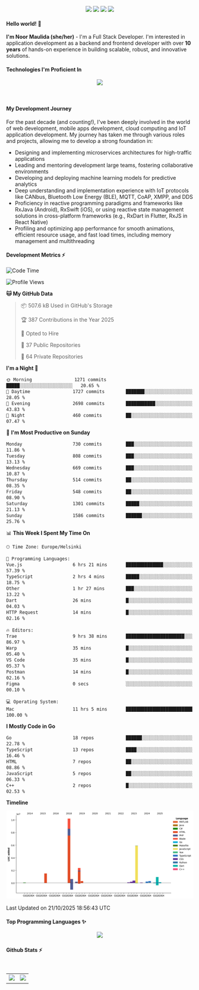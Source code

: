 <p align="center">
  <img src="https://dev.discordprofiles.me/badge/status/814439552055771206?simple=true">
  <img src="https://dev.discordprofiles.me/badge/playing/814439552055771206">
  <img src="https://dev.discordprofiles.me/badge/vscode/814439552055771206">
  <img src="https://dev.discordprofiles.me/badge/spotify/814439552055771206">
</p>

#### Hello world! 👋
**I'm Noor Maulida (she/her)** - I'm a Full Stack Developer. I'm interested in application development as a backend and frontend developer with over **10 years** of hands-on experience in building scalable, robust, and innovative solutions.

#### Technologies I'm Proficient In
<p align="center">
  <img src="https://skillicons.dev/icons?i=go,laravel,nodejs,vue,react,flutter,python,mongodb,docker,aws,gcp" />
</p>
<br>

#### My Development Journey
For the past decade (and counting!), I've been deeply involved in the world of web development, mobile apps development, cloud computing and IoT application development. My journey has taken me through various roles and projects, allowing me to develop a strong foundation in:

* Designing and implementing microservices architectures for high-traffic applications
* Leading and mentoring development large teams, fostering collaborative environments
* Developing and deploying machine learning models for predictive analytics
* Deep understanding and implementation experience with IoT protocols like CANbus, Bluetooth Low Energy (BLE), MQTT, CoAP, XMPP, and DDS
* Proficiency in reactive programming paradigms and frameworks like RxJava (Android), RxSwift (iOS), or using reactive state management solutions in cross-platform frameworks (e.g., RxDart in Flutter, RxJS in React Native)
* Profiling and optimizing app performance for smooth animations, efficient resource usage, and fast load times, including memory management and multithreading

#### Development Metrics ⚡
<!--START_SECTION:waka-->
![Code Time](http://img.shields.io/badge/Code%20Time-1%2C402%20hrs%2010%20mins-blue)

![Profile Views](http://img.shields.io/badge/Profile%20Views-0-blue)

**🐱 My GitHub Data** 

> 📦 507.6 kB Used in GitHub's Storage 
 > 
> 🏆 387 Contributions in the Year 2025
 > 
> 💼 Opted to Hire
 > 
> 📜 37 Public Repositories 
 > 
> 🔑 64 Private Repositories 
 > 
**I'm a Night 🦉** 

```text
🌞 Morning                1271 commits        █████░░░░░░░░░░░░░░░░░░░░   20.65 % 
🌆 Daytime                1727 commits        ███████░░░░░░░░░░░░░░░░░░   28.05 % 
🌃 Evening                2698 commits        ███████████░░░░░░░░░░░░░░   43.83 % 
🌙 Night                  460 commits         ██░░░░░░░░░░░░░░░░░░░░░░░   07.47 % 
```
📅 **I'm Most Productive on Sunday** 

```text
Monday                   730 commits         ███░░░░░░░░░░░░░░░░░░░░░░   11.86 % 
Tuesday                  808 commits         ███░░░░░░░░░░░░░░░░░░░░░░   13.13 % 
Wednesday                669 commits         ███░░░░░░░░░░░░░░░░░░░░░░   10.87 % 
Thursday                 514 commits         ██░░░░░░░░░░░░░░░░░░░░░░░   08.35 % 
Friday                   548 commits         ██░░░░░░░░░░░░░░░░░░░░░░░   08.90 % 
Saturday                 1301 commits        █████░░░░░░░░░░░░░░░░░░░░   21.13 % 
Sunday                   1586 commits        ██████░░░░░░░░░░░░░░░░░░░   25.76 % 
```


📊 **This Week I Spent My Time On** 

```text
🕑︎ Time Zone: Europe/Helsinki

💬 Programming Languages: 
Vue.js                   6 hrs 21 mins       ██████████████░░░░░░░░░░░   57.39 % 
TypeScript               2 hrs 4 mins        █████░░░░░░░░░░░░░░░░░░░░   18.75 % 
Other                    1 hr 27 mins        ███░░░░░░░░░░░░░░░░░░░░░░   13.22 % 
Dart                     26 mins             █░░░░░░░░░░░░░░░░░░░░░░░░   04.03 % 
HTTP Request             14 mins             █░░░░░░░░░░░░░░░░░░░░░░░░   02.16 % 

🔥 Editors: 
Trae                     9 hrs 38 mins       ██████████████████████░░░   86.97 % 
Warp                     35 mins             █░░░░░░░░░░░░░░░░░░░░░░░░   05.40 % 
VS Code                  35 mins             █░░░░░░░░░░░░░░░░░░░░░░░░   05.37 % 
Postman                  14 mins             █░░░░░░░░░░░░░░░░░░░░░░░░   02.16 % 
Figma                    0 secs              ░░░░░░░░░░░░░░░░░░░░░░░░░   00.10 % 

💻 Operating System: 
Mac                      11 hrs 5 mins       █████████████████████████   100.00 % 
```

**I Mostly Code in Go** 

```text
Go                       18 repos            ██████░░░░░░░░░░░░░░░░░░░   22.78 % 
TypeScript               13 repos            ████░░░░░░░░░░░░░░░░░░░░░   16.46 % 
HTML                     7 repos             ██░░░░░░░░░░░░░░░░░░░░░░░   08.86 % 
JavaScript               5 repos             ██░░░░░░░░░░░░░░░░░░░░░░░   06.33 % 
C++                      2 repos             █░░░░░░░░░░░░░░░░░░░░░░░░   02.53 % 
```



**Timeline**

![Lines of Code chart](https://raw.githubusercontent.com/noormaulida/noormaulida/main/assets/bar_graph.png)


 Last Updated on 21/10/2025 18:56:43 UTC
<!--END_SECTION:waka-->

#### Top Programming Languages ✨
<p align="center">
  <img src="https://api.githubtrends.io/user/svg/noormaulida/langs?time_range=one_year&include_private=true&compact=true&theme=dark" />
</p>

#### Github Stats ⚡
<p align="center">
  <table>
    <tr>
      <td>
        <img src="https://github-readme-streak-stats.herokuapp.com?user=noormaulida&theme=react&hide_border=true&mode=weekly" height="180" />
      </td>
      <td>
        <img src="https://github-readme-stats.vercel.app/api?username=noormaulida&theme=react&count_private=true&hide_border=true&line_height=20" height="180"/>
      </td>
    </tr>
</p>
<br>
